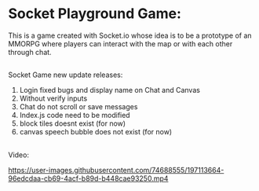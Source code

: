 # Socket Playground Game:

This is a game created with Socket.io whose idea is to be a prototype of an MMORPG where players can interact with the map or with each other through chat.

##
Socket Game new update releases:
1. Login fixed bugs and display name on Chat and Canvas
2. Without verify inputs
3. Chat do not scroll or save messages
4. Index.js code need to be modified
5. block tiles doesnt exist (for now)
6. canvas speech bubble does not exist (for now)

##
Video:


https://user-images.githubusercontent.com/74688555/197113664-96edcdaa-cb69-4acf-b89d-b448cae93250.mp4


